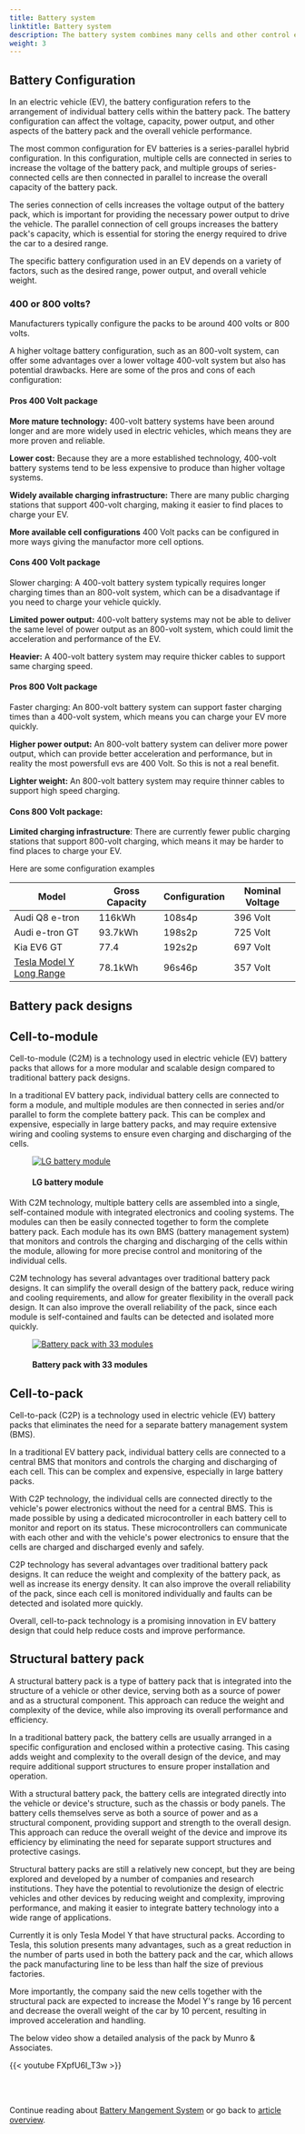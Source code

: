```yaml
---
title: Battery system
linktitle: Battery system
description: The battery system combines many cells and other control electronics into a full battery to power the EV.
weight: 3
---
```

<!-- markdownlint-disable MD033 -->
## Battery Configuration

In an electric vehicle (EV), the battery configuration refers to the arrangement of individual battery cells within the battery pack. The battery configuration can affect the voltage, capacity, power output, and other aspects of the battery pack and the overall vehicle performance.

The most common configuration for EV batteries is a series-parallel hybrid configuration. In this configuration, multiple cells are connected in series to increase the voltage of the battery pack, and multiple groups of series-connected cells are then connected in parallel to increase the overall capacity of the battery pack.

The series connection of cells increases the voltage output of the battery pack, which is important for providing the necessary power output to drive the vehicle.  The parallel connection of cell groups increases the battery pack's capacity, which is essential for storing the energy required to drive the car to a desired range.

The specific battery configuration used in an EV depends on a variety of factors, such as the desired range, power output, and overall vehicle weight.

### 400 or 800 volts?

Manufacturers typically configure the packs to be around 400 volts or 800 volts.

A higher voltage battery configuration, such as an 800-volt system, can offer some advantages over a lower voltage 400-volt system but also has potential drawbacks. Here are some of the pros and cons of each configuration:

#### Pros 400 Volt package

**More mature technology:** 400-volt battery systems have been around longer and are more widely used in electric vehicles, which means they are more proven and reliable.

**Lower cost:** Because they are a more established technology, 400-volt battery systems tend to be less expensive to produce than higher voltage systems.

**Widely available charging infrastructure:** There are many public charging stations that support 400-volt charging, making it easier to find places to charge your EV.

**More available cell configurations**  400 Volt packs can be configured in more ways giving the manufactor more cell options.

#### Cons 400 Volt package

Slower charging: A 400-volt battery system typically requires longer charging times than an 800-volt system, which can be a disadvantage if you need to charge your vehicle quickly.

**Limited power output:** 400-volt battery systems may not be able to deliver the same level of power output as an 800-volt system, which could limit the acceleration and performance of the EV.

**Heavier:** A 400-volt battery system may require thicker cables to support same charging speed. 

#### Pros 800 Volt package

Faster charging: An 800-volt battery system can support faster charging times than a 400-volt system, which means you can charge your EV more quickly.

**Higher power output:** An 800-volt battery system can deliver more power output, which can provide better acceleration and performance, but in reality the most powersfull evs are 400 Volt. So this is not a real benefit.

**Lighter weight:** An 800-volt battery system may require thinner cables to support high speed charging.

#### Cons 800 Volt package:

**Limited charging infrastructure**: There are currently fewer public charging stations that support 800-volt charging, which means it may be harder to find places to charge your EV.

Here are some configuration examples

| Model | Gross Capacity | Configuration | Nominal Voltage |
|------|------|-------|-----|
| Audi Q8 e-tron | 116kWh | 108s4p | 396 Volt|
| Audi e-tron GT | 93.7kWh | 198s2p | 725 Volt |
| Kia EV6 GT | 77.4 | 192s2p | 697 Volt |
| [Tesla Model Y Long Range](../../../models/tesla/model_y/model_y_long_range/) | 78.1kWh | 96s46p | 357 Volt |

## Battery pack designs


## Cell-to-module

Cell-to-module (C2M) is a technology used in electric vehicle (EV) battery packs that allows for a more modular and scalable design compared to traditional battery pack designs.

In a traditional EV battery pack, individual battery cells are connected to form a module, and multiple modules are then connected in series and/or parallel to form the complete battery pack. This can be complex and expensive, especially in large battery packs, and may require extensive wiring and cooling systems to ensure even charging and discharging of the cells.

<figure>
    <a href="https://media.electrichasgoneaudi.net/multimedia/technology/battery/batterysystem/module_lg_pouch.jpg">
        <img src="https://media.electrichasgoneaudi.net/multimedia/technology/battery/batterysystem/module_lg_pouch.jpg"
        alt="LG battery module" title="LG battery module">
    </a>
    <figcaption><h4>LG battery module</h4></figcaption>
</figure>

With C2M technology, multiple battery cells are assembled into a single, self-contained module with integrated electronics and cooling systems. The modules can then be easily connected together to form the complete battery pack. Each module has its own BMS (battery management system) that monitors and controls the charging and discharging of the cells within the module, allowing for more precise control and monitoring of the individual cells.

C2M technology has several advantages over traditional battery pack designs. It can simplify the overall design of the battery pack, reduce wiring and cooling requirements, and allow for greater flexibility in the overall pack design. It can also improve the overall reliability of the pack, since each module is self-contained and faults can be detected and isolated more quickly.

<figure>
    <a href="https://media.electrichasgoneaudi.net/multimedia/technology/battery/batterysystem/batterypack_e-tron-gt.jpg">
        <img src="https://media.electrichasgoneaudi.net/multimedia/technology/battery/batterysystem/batterypack_e-tron-gts.jpg"
        alt="Battery pack with 33 modules" title="Battery pack with 33 modules">
    </a>
    <figcaption><h4>Battery pack with 33 modules</h4></figcaption>
</figure>

## Cell-to-pack

Cell-to-pack (C2P) is a technology used in electric vehicle (EV) battery packs that eliminates the need for a separate battery management system (BMS).

In a traditional EV battery pack, individual battery cells are connected to a central BMS that monitors and controls the charging and discharging of each cell. This can be complex and expensive, especially in large battery packs.

With C2P technology, the individual cells are connected directly to the vehicle's power electronics without the need for a central BMS. This is made possible by using a dedicated microcontroller in each battery cell to monitor and report on its status. These microcontrollers can communicate with each other and with the vehicle's power electronics to ensure that the cells are charged and discharged evenly and safely.

C2P technology has several advantages over traditional battery pack designs. It can reduce the weight and complexity of the battery pack, as well as increase its energy density. It can also improve the overall reliability of the pack, since each cell is monitored individually and faults can be detected and isolated more quickly.

Overall, cell-to-pack technology is a promising innovation in EV battery design that could help reduce costs and improve performance.

## Structural battery pack

A structural battery pack is a type of battery pack that is integrated into the structure of a vehicle or other device, serving both as a source of power and as a structural component. This approach can reduce the weight and complexity of the device, while also improving its overall performance and efficiency.

In a traditional battery pack, the battery cells are usually arranged in a specific configuration and enclosed within a protective casing. This casing adds weight and complexity to the overall design of the device, and may require additional support structures to ensure proper installation and operation.

With a structural battery pack, the battery cells are integrated directly into the vehicle or device's structure, such as the chassis or body panels. The battery cells themselves serve as both a source of power and as a structural component, providing support and strength to the overall design. This approach can reduce the overall weight of the device and improve its efficiency by eliminating the need for separate support structures and protective casings.

Structural battery packs are still a relatively new concept, but they are being explored and developed by a number of companies and research institutions. They have the potential to revolutionize the design of electric vehicles and other devices by reducing weight and complexity, improving performance, and making it easier to integrate battery technology into a wide range of applications.

Currently it is only Tesla Model Y that have structural packs. According to Tesla, this solution presents many advantages, such as a great reduction in the number of parts used in both the battery pack and the car, which allows the pack manufacturing line to be less than half the size of previous factories.

More importantly, the company said the new cells together with the structural pack are expected to increase the Model Y's range by 16 percent and decrease the overall weight of the car by 10 percent, resulting in improved acceleration and handling.

The below video show a detailed analysis of the pack by Munro & Associates.

{{< youtube FXpfU6I_T3w >}}

<br /> <br />

Continue reading about [Battery Mangement System](../batterymanagment/) or go back to [article overview](../). 